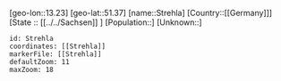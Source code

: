 ﻿---
location: [51.37,13.23]
mapzoom: [7,12] 
mapmarker: city 
type: City
tags:
- geo/City


SpocWebEntityId: 34616
isDeleted: false
confidential: public

---
[geo-lon::13.23]
[geo-lat::51.37]
[name::Strehla]
[Country::[[Germany]]]
[State :: [[../../Sachsen]] ]
[Population::]
[Unknown::]


```leaflet
id: Strehla
coordinates: [[Strehla]]
markerFile: [[Strehla]]
defaultZoom: 11 
maxZoom: 18
```
